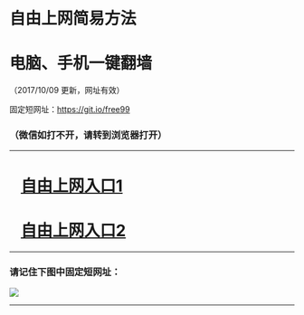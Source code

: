﻿# 自由上网简易方法

# 电脑、手机一键翻墙

（2017/10/09 更新，网址有效）

固定短网址：https://git.io/free99

### （微信如打不开，请转到浏览器打开）


***





# &nbsp;&nbsp; <a href="http://ft1188816244.fwq-tz-1001.info/fwqtz01.html?t=100900129245 " target="_blank">自由上网入口1</a>
# &nbsp;&nbsp; <a href="http://ft242220508.fwq-tz-1002.info/fwqtz02.html?t=10090014356 " target="_blank">自由上网入口2</a>
***

### 请记住下图中固定短网址：

<img src="https://s3-us-west-2.amazonaws.com/fwq-1001/yjfq-20170905okok.png" /> 


***

